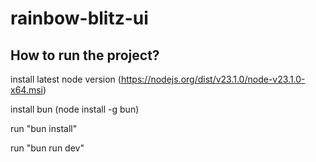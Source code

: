# rainbow-blitz-ui

## How to run the project?

install latest node version (https://nodejs.org/dist/v23.1.0/node-v23.1.0-x64.msi)

install bun (node install -g bun)

run "bun install"

run "bun run dev"